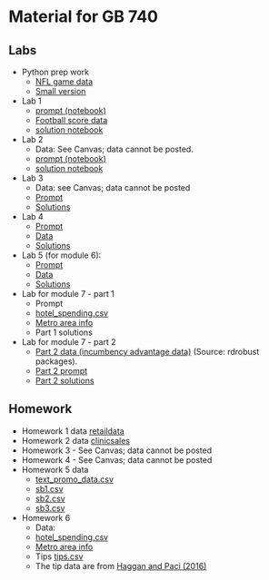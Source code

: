 # Material for GB 740 


## Labs
- Python prep work
  - [NFL game data](https://raw.githubusercontent.com/dansacks/gb740/refs/heads/main/game_data.csv)
  - [Small version](https://raw.githubusercontent.com/dansacks/gb740/refs/heads/main/game_data_small.csv)
- Lab 1
  - [prompt (notebook)](https://colab.research.google.com/drive/1yw5J_Hv2Lpr0kGubjhAgg_uQn8ZtqO0e?usp=sharing)
  - [Football score data](https://raw.githubusercontent.com/dansacks/gb740/refs/heads/main/big_ten_2024_dataset.csv)
  - [solution notebook](https://colab.research.google.com/drive/1mTzYlXDT0Zwv8N-QuoAYX5Mhn78YYaxt?usp=sharing) 
- Lab 2
  - Data: See Canvas; data cannot be posted.
  - [prompt (notebook)](https://colab.research.google.com/drive/1sRlMUYSxeqtuLcaBzRtvDKXJu_bdmOMC)
  - [solution notebook](https://colab.research.google.com/drive/1L4VUGIm1lnVgSsoS8QrWKFY4pWyHuzdV) 
- Lab 3
  - Data: see Canvas; data cannot be posted
  - [Prompt](https://colab.research.google.com/drive/1Hl5vhyi-s9womluj5wDI43vTq44DhT_-#scrollTo=qNtVZ3yysb6i)
  - [Solutions](https://colab.research.google.com/drive/1yrfXVs9pUZRbLXaXJ2vS9b718zGTFQIC)
- Lab 4 
  - [Prompt](https://colab.research.google.com/drive/1S-wa1D5mnQV_ruzeqDQ_QR7pIJW1c_k6?usp=sharing)
  - [Data](https://raw.githubusercontent.com/dansacks/gb740/9df52578a1db3623261e3ace192b2937261d5686/constructco_incidents.csv)
  - [Solutions](https://colab.research.google.com/drive/1C-BALAt60udgfzOpFaq2oWQ4n7O1hmpy)
- Lab 5 (for module 6):
  - [Prompt](https://colab.research.google.com/drive/1-BO_9UY53RGVyP2wHziqbrxNrurCvbTv?usp=sharing)
  - [Data](https://raw.githubusercontent.com/dansacks/gb740/refs/heads/main/interest_rate_experiment.csv)
  - [Solutions](https://colab.research.google.com/drive/11grE9_iEeWE-kju3I9idrNwdKUvmRCYn?usp=sharing)
- Lab for module 7 - part 1
  - Prompt
  - [hotel_spending.csv](https://raw.githubusercontent.com/dansacks/gb740/refs/heads/main/hotel_spend.csv)
  - [Metro area info](https://raw.githubusercontent.com/dansacks/gb740/refs/heads/main/top50_metros_dates.csv)
  - Part 1 solutions
- Lab for module 7 - part 2
  - [Part 2 data (incumbency advantage data)](https://raw.githubusercontent.com/rdpackages/rdrobust/master/Python/rdrobust_senate.csv) (Source: rdrobust packages).
  - [Part 2 prompt](https://colab.research.google.com/drive/1rKHBmbmVURx4Qjkpzx51NasjiXauvKa4)
  - [Part 2 solutions](https://colab.research.google.com/drive/1yCqoJttfQO2vWe52dtEx0k9XE704lFVp?usp=sharing)
  
## Homework 
- Homework 1 data [retaildata](https://raw.githubusercontent.com/dansacks/gb740/main/retaildata.csv)
- Homework 2 data [clinicsales](https://raw.githubusercontent.com/dansacks/gb740/main/clinicsales.csv)
- Homework 3 - See Canvas; data cannot be posted
- Homework 4 - See Canvas; data cannot be posted
- Homework 5 data
  - [text_promo_data.csv](https://raw.githubusercontent.com/dansacks/gb740/refs/heads/main/text_promo_data.csv)
  - [sb1.csv](https://raw.githubusercontent.com/dansacks/gb740/refs/heads/main/sb1.csv)
  - [sb2.csv](https://raw.githubusercontent.com/dansacks/gb740/refs/heads/main/sb2.csv)
  - [sb3.csv](https://raw.githubusercontent.com/dansacks/gb740/refs/heads/main/sb3.csv)
- Homework 6
  - Data:
   - [hotel_spending.csv](https://raw.githubusercontent.com/dansacks/gb740/refs/heads/main/hotel_spend.csv)
   - [Metro area info](https://raw.githubusercontent.com/dansacks/gb740/refs/heads/main/top50_metros_dates.csv)
  - Tips [tips.csv](https://raw.githubusercontent.com/dansacks/gb740/main/tips.csv)
   - The tip data are from [Haggan and Paci (2016)](https://www.aeaweb.org/articles?id=10.1257/app.6.3.1)
 

